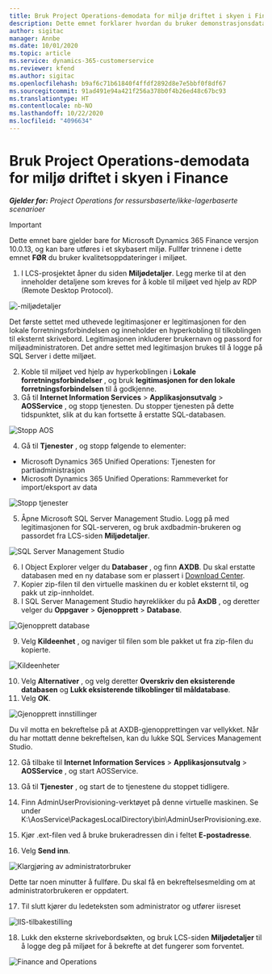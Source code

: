 ```yaml
---
title: Bruk Project Operations-demodata for miljø driftet i skyen i Finance
description: Dette emnet forklarer hvordan du bruker demonstrasjonsdata fra Project Operations i et skydriftet Dynamics 365 Finance-miljø.
author: sigitac
manager: Annbe
ms.date: 10/01/2020
ms.topic: article
ms.service: dynamics-365-customerservice
ms.reviewer: kfend
ms.author: sigitac
ms.openlocfilehash: b9af6c71b61840f4ffdf2892d8e7e5bbf0f8df67
ms.sourcegitcommit: 91ad491e94a421f256a378b0f4b26ed48c67bc93
ms.translationtype: HT
ms.contentlocale: nb-NO
ms.lasthandoff: 10/22/2020
ms.locfileid: "4096634"
---
```

# <a name="apply-project-operations-demo-data-to-a-finance-cloud-hosted-environment"></a>Bruk Project Operations-demodata for miljø driftet i skyen i Finance

_**Gjelder for:** Project Operations for ressursbaserte/ikke-lagerbaserte scenarioer_

> [!IMPORTANT]
> Dette emnet bare gjelder bare for Microsoft Dynamics 365 Finance versjon 10.0.13, og kan bare utføres i et skybasert miljø. Fullfør trinnene i dette emnet **FØR** du bruker kvalitetsoppdateringer i miljøet.

1. I LCS-prosjektet åpner du siden **Miljødetaljer**. Legg merke til at den inneholder detaljene som kreves for å koble til miljøet ved hjelp av RDP (Remote Desktop Protocol).

![-miljødetaljer](./media/1EnvironmentDetails.png)

Det første settet med uthevede legitimasjoner er legitimasjonen for den lokale forretningsforbindelsen og inneholder en hyperkobling til tilkoblingen til eksternt skrivebord. Legitimasjonen inkluderer brukernavn og passord for miljøadministratoren. Det andre settet med legitimasjon brukes til å logge på SQL Server i dette miljøet.

2. Koble til miljøet ved hjelp av hyperkoblingen i **Lokale forretningsforbindelser** , og bruk **legitimasjonen for den lokale forretningsforbindelsen** til å godkjenne.
3. Gå til **Internet Information Services** > **Applikasjonsutvalg** > **AOSService** , og stopp tjenesten. Du stopper tjenesten på dette tidspunktet, slik at du kan fortsette å erstatte SQL-databasen.

![Stopp AOS](./media/2StopAOS.png)

4. Gå til **Tjenester** , og stopp følgende to elementer:

- Microsoft Dynamics 365 Unified Operations: Tjenesten for partiadministrasjon
- Microsoft Dynamics 365 Unified Operations: Rammeverket for import/eksport av data

![Stopp tjenester](./media/3StopServices.png)

5. Åpne Microsoft SQL Server Management Studio. Logg på med legitimasjonen for SQL-serveren, og bruk axdbadmin-brukeren og passordet fra LCS-siden **Miljødetaljer**.

![SQL Server Management Studio](./media/4SSMS.png)

6. I Object Explorer velger du **Databaser** , og finn **AXDB**. Du skal erstatte databasen med en ny database som er plassert i [Download Center](https://download.microsoft.com/download/1/a/3/1a314bd2-b082-4a87-abdc-1ba26c92b63d/ProjOpsDemoDataFOGARelease.zip). 
7. Kopier zip-filen til den virtuelle maskinen du er koblet eksternt til, og pakk ut zip-innholdet.
8. I SQL Server Management Studio høyreklikker du på **AxDB** , og deretter velger du **Oppgaver** > **Gjenopprett** > **Database**.

![Gjenopprett database](./media/5RestoreDatabase.png)

9. Velg **Kildeenhet** , og naviger til filen som ble pakket ut fra zip-filen du kopierte.

![Kildeenheter](./media/6SourceDevice.png)

10. Velg **Alternativer** , og velg deretter **Overskriv den eksisterende databasen** og **Lukk eksisterende tilkoblinger til måldatabase**. 
11. Velg **OK**.

![Gjenopprett innstillinger](./media/7RestoreSetting.png)

Du vil motta en bekreftelse på at AXDB-gjenopprettingen var vellykket. Når du har mottatt denne bekreftelsen, kan du lukke SQL Services Management Studio.

12. Gå tilbake til **Internet Information Services** > **Applikasjonsutvalg** > **AOSService** , og start AOSService.
13. Gå til **Tjenester** , og start de to tjenestene du stoppet tidligere.

14. Finn AdminUserProvisioning-verktøyet på denne virtuelle maskinen. Se under K:\AosService\PackagesLocalDirectory\bin\AdminUserProvisioning.exe.
15. Kjør .ext-filen ved å bruke brukeradressen din i feltet **E-postadresse**. 
16. Velg **Send inn**.

![Klargjøring av administratorbruker](./media/8AdminUserProvisioning.png)

Dette tar noen minutter å fullføre. Du skal få en bekreftelsesmelding om at administratorbrukeren er oppdatert.

17. Til slutt kjører du ledeteksten som administrator og utfører iisreset

![IIS-tilbakestilling](./media/9IISReset.png)

18. Lukk den eksterne skrivebordsøkten, og bruk LCS-siden **Miljødetaljer** til å logge deg på miljøet for å bekrefte at det fungerer som forventet.

![Finance and Operations](./media/10FinanceAndOperations.png)
